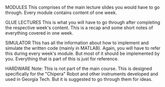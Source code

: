 
MODULES
This comprises of the main lecture slides you would have to go through. Every module contains content of one week.

GLUE LECTURES
This is what you will have to go through after completing the respective week's content. This is a recap and some short notes of everything covered in one week.

SIMULATOR
This has all the information about how to implement and simulate the written code (mainly in MATLAB). Again, you will have to refer this during every week's module. But most of it should be implemented by you. Everything that is part of this is just for reference.

HARDWARE
Note: This is not part of the main course.
This is designed specifically for the "Chipera" Robot and other instruments developed and used in Georgia Tech. But it is suggested to go through them for ideas.

